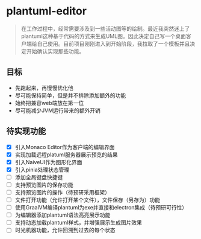 # plantuml-editor

> 在工作过程中，经常需要涉及到一些活动图等的绘制。最近我突然迷上了plantuml这种基于代码的方式来生成UML图。因此决定自己写一个桌面客户端给自己使用。目前项目刚刚进入到开始阶段，我拉取了一个模板并且决定开始确认实现那些功能。

## 目标

- 先跑起来，再慢慢优化他
- 尽可能保持简单，但是并不排除添加额外的功能
- 始终把兼容web端放在第一位
- 尽可能减少JVM运行带来的额外开销


## 待实现功能

- [X] 引入Monaco Editor作为客户端的编辑界面
- [X] 实现加载远程platuml服务器展示预览的结果
- [X] 引入NaiveUI作为图形化界面
- [X] 引入pinia处理状态管理
- [ ] 添加全局键盘快捷键
- [ ] 支持预览图片的保存功能
- [ ] 支持预览图片的操作（待预研采用框架）
- [ ] 文件打开功能（允许打开某个文件），文件保存（另存为）功能
- [ ] 使用GraalVM编译plantuml为exe并直接和electron集成（待预研可行性）
- [ ] 为编辑器添加plantuml语法高亮展示功能
- [ ] 支持动态加载plantuml样式，并增强展示生成图片效果
- [ ] 时光机器功能，允许回溯到过去的每个状态